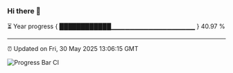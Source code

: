 ### Hi there 👋

⏳ Year progress { ████████████▁▁▁▁▁▁▁▁▁▁▁▁▁▁▁▁▁▁ } 40.97 %

---

⏰ Updated on Fri, 30 May 2025 13:06:15 GMT

![Progress Bar CI](https://github.com/IshwaranRudhara/GIT-ACTION/workflows/Progress%20Bar%20CI/badge.svg)
